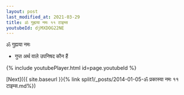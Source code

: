 ```yaml
---
layout: post
last_modified_at: 2021-03-29
title: ॐ गुह्यया नमः ११ टाइम्स
youtubeId: djMXDOG22NE
---
```

 
 
 ॐ गुह्यया नमः  
 
 -  गुप्त अर्थ वाले उपनिषद कौन हैं 
 
  
 
  
 
 
 
 
 
 


{% include youtubePlayer.html id=page.youtubeId %}
 
[Next]({{ site.baseurl }}{% link  split1/_posts/2014-01-05-ॐ प्रकास्या नमः ११ टाइम्स.md%})
 
